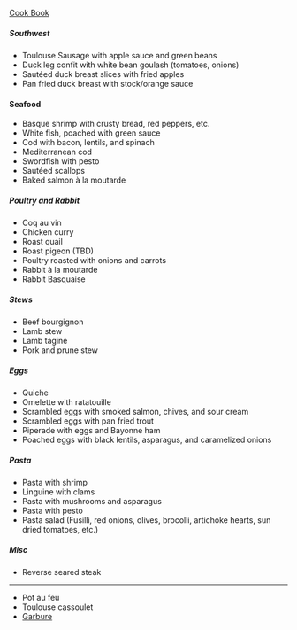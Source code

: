 [Cook Book](https://github.com/vmsmith/CookBook/blob/master/README.md)

##### Southwest  
* Toulouse Sausage with apple sauce and green beans  
* Duck leg confit with white bean goulash (tomatoes, onions)  
* Sautéed duck breast slices with fried apples    
* Pan fried duck breast with stock/orange sauce  

#### Seafood  
* Basque shrimp with crusty bread, red peppers, etc.  
* White fish, poached with green sauce  
* Cod with bacon, lentils, and spinach  
* Mediterranean cod  
* Swordfish with pesto  
* Sautéed scallops  
* Baked salmon à la moutarde     

##### Poultry and Rabbit  
* Coq au vin   
* Chicken curry  
* Roast quail  
* Roast pigeon (TBD)  
* Poultry roasted with onions and carrots   
* Rabbit à la moutarde   
* Rabbit Basquaise   

##### Stews  
* Beef bourgignon   
* Lamb stew    
* Lamb tagine  
* Pork and prune stew      

##### Eggs  
* Quiche  
* Omelette with ratatouille  
* Scrambled eggs with smoked salmon, chives, and sour cream   
* Scrambled eggs with pan fried trout
* Piperade with eggs and Bayonne ham  
* Poached eggs with black lentils, asparagus, and caramelized onions  

##### Pasta  
* Pasta with shrimp  
* Linguine with clams  
* Pasta with mushrooms and asparagus  
* Pasta with pesto  
* Pasta salad (Fusilli, red onions, olives, brocolli, artichoke hearts, sun dried tomatoes, etc.)    

##### Misc  
* Reverse seared steak  

-----  

* Pot au feu  
* Toulouse cassoulet  
* [Garbure](https://www.washingtonpost.com/recipes/classic-garbure/14502/?utm_term=.2efda0c97388)
